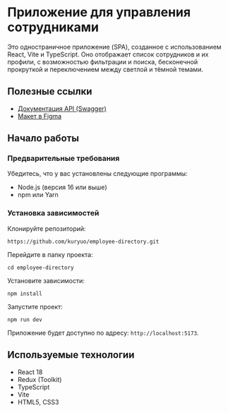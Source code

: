 # Приложение для управления сотрудниками

Это одностраничное приложение (SPA), созданное с использованием React, Vite и TypeScript. Оно отображает список сотрудников и их профили, с возможностью фильтрации и поиска, бесконечной прокруткой и переключением между светлой и тёмной темами.

## Полезные ссылки

- [Документация API (Swagger)](https://frontend-test-api.stk8s.66bit.ru/swagger/index.html)  
- [Макет в Figma](https://www.figma.com/design/jBoVdJcufXi7WFnTvZFjrK/66.%D0%A2%D0%B5%D1%81%D1%82%D0%BE%D0%B2%D0%BE%D0%B5-%D0%B4%D0%BB%D1%8F-Frontend-%D1%80%D0%B0%D0%B7%D1%80%D0%B0%D0%B1%D0%BE%D1%82%D1%87%D0%B8%D0%BA%D0%B0?node-id=0-1&p=f&t=uEkFPvZ1HWnbOD4q-0)  

## Начало работы

### Предварительные требования

Убедитесь, что у вас установлены следующие программы:

- Node.js (версия 16 или выше)
- npm или Yarn

### Установка зависимостей

Клонируйте репозиторий:

```
https://github.com/kuryuo/employee-directory.git
```
Перейдите в папку проекта:

```
cd employee-directory
```
Установите зависимости:
```
npm install
```
Запустите проект:
```
npm run dev
```
Приложение будет доступно по адресу: `http://localhost:5173`.

## Используемые технологии
* React 18
* Redux (Toolkit)
* TypeScript
* Vite
* HTML5, CSS3
